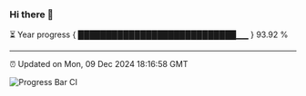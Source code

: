 ### Hi there 👋

⏳ Year progress { ████████████████████████████▁▁ } 93.92 %

---

⏰ Updated on Mon, 09 Dec 2024 18:16:58 GMT

![Progress Bar CI](https://github.com/code-lakshay/GitHub-Actions-Demo/workflows/Progress%20Bar%20CI/badge.svg)
